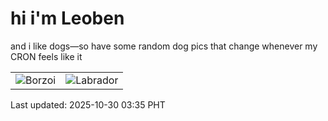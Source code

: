 # hi i'm Leoben

and i like dogs—so have some random dog pics that change whenever my CRON feels like it

|  |  |
|--------|----------|
| ![Borzoi](https://random-dog-vercel.vercel.app/api/random-borzoi?v=1761766535) | ![Labrador](https://random-dog-vercel.vercel.app/api/random-labrador?v=1761766535) |

Last updated: 2025-10-30 03:35 PHT

